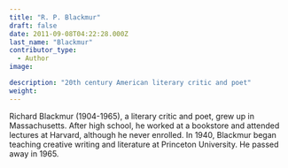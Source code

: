 ```yaml
---
title: "R. P. Blackmur"
draft: false
date: 2011-09-08T04:22:28.000Z
last_name: "Blackmur"
contributor_type:
  - Author
image:

description: "20th century American literary critic and poet"
weight:
---
```


Richard Blackmur (1904-1965), a literary critic and poet, grew up in Massachusetts. After high school, he worked at a bookstore and attended lectures at Harvard, although he never enrolled. In 1940, Blackmur began teaching creative writing and literature at Princeton University. He passed away in 1965.

